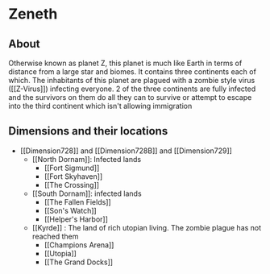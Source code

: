 # Zeneth
## About
Otherwise known as planet Z, this planet is much like Earth in terms of distance from a large star and biomes. It contains three continents each of which. The inhabitants of this planet are plagued with a zombie style virus ([[Z-Virus]]) infecting everyone. 2 of the three continents are fully infected and the survivors on them do all they can to survive or attempt to escape into the third continent which isn't allowing immigration
## Dimensions and their locations
- [[Dimension728]] and  [[Dimension728B]] and  [[Dimension729]]
	- [[North Dornam]]: Infected lands
		- [[Fort Sigmund]]
		- [[Fort Skyhaven]]
		- [[The Crossing]]
	- [[South Dornam]]: infected lands
		- [[The Fallen Fields]]
		- [[Son's Watch]]
		- [[Helper's Harbor]]
	- [[Kyrde]] : The land of rich utopian living. The zombie plague has not reached them
		- [[Champions Arena]]
		- [[Utopia]]
		- [[The Grand Docks]]